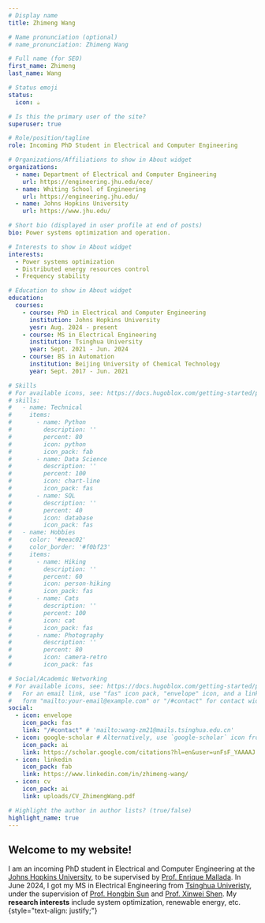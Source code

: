 ```yaml
---
# Display name
title: Zhimeng Wang

# Name pronunciation (optional)
# name_pronunciation: Zhimeng Wang

# Full name (for SEO)
first_name: Zhimeng
last_name: Wang

# Status emoji
status:
  icon: ☕️

# Is this the primary user of the site?
superuser: true

# Role/position/tagline
role: Incoming PhD Student in Electrical and Computer Engineering

# Organizations/Affiliations to show in About widget
organizations:
  - name: Department of Electrical and Computer Engineering
    url: https://engineering.jhu.edu/ece/
  - name: Whiting School of Engineering
    url: https://engineering.jhu.edu/
  - name: Johns Hopkins University
    url: https://www.jhu.edu/

# Short bio (displayed in user profile at end of posts)
bio: Power systems optimization and operation.

# Interests to show in About widget
interests:
  - Power systems optimization
  - Distributed energy resources control
  - Frequency stability

# Education to show in About widget
education:
  courses:
    - course: PhD in Electrical and Computer Engineering
      institution: Johns Hopkins University
      yesr: Aug. 2024 - present
    - course: MS in Electrical Engineering
      institution: Tsinghua University
      year: Sept. 2021 - Jun. 2024 
    - course: BS in Automation
      institution: Beijing University of Chemical Technology
      year: Sept. 2017 - Jun. 2021

# Skills
# For available icons, see: https://docs.hugoblox.com/getting-started/page-builder/#icons
# skills:
#   - name: Technical
#     items:
#       - name: Python
#         description: ''
#         percent: 80
#         icon: python
#         icon_pack: fab
#       - name: Data Science
#         description: ''
#         percent: 100
#         icon: chart-line
#         icon_pack: fas
#       - name: SQL
#         description: ''
#         percent: 40
#         icon: database
#         icon_pack: fas
#   - name: Hobbies
#     color: '#eeac02'
#     color_border: '#f0bf23'
#     items:
#       - name: Hiking
#         description: ''
#         percent: 60
#         icon: person-hiking
#         icon_pack: fas
#       - name: Cats
#         description: ''
#         percent: 100
#         icon: cat
#         icon_pack: fas
#       - name: Photography
#         description: ''
#         percent: 80
#         icon: camera-retro
#         icon_pack: fas

# Social/Academic Networking
# For available icons, see: https://docs.hugoblox.com/getting-started/page-builder/#icons
#   For an email link, use "fas" icon pack, "envelope" icon, and a link in the
#   form "mailto:your-email@example.com" or "/#contact" for contact widget.
social:
  - icon: envelope
    icon_pack: fas
    link: "/#contact" # 'mailto:wang-zm21@mails.tsinghua.edu.cn'
  - icon: google-scholar # Alternatively, use `google-scholar` icon from `ai` icon pack, or 'graduation-cap' from 'fas' icon pack. 
    icon_pack: ai
    link: https://scholar.google.com/citations?hl=en&user=unFsF_YAAAAJ
  - icon: linkedin
    icon_pack: fab
    link: https://www.linkedin.com/in/zhimeng-wang/
  - icon: cv
    icon_pack: ai
    link: uploads/CV_ZhimengWang.pdf

# Highlight the author in author lists? (true/false)
highlight_name: true
---
```


## Welcome to my website!

I am an incoming PhD student in Electrical and Computer Engineering at the [Johns Hopkins University](https://www.jhu.edu/), to be supervised by [Prof. Enrique Mallada](https://mallada.ece.jhu.edu/). In June 2024, I got my MS in Electrical Engineering from [Tsinghua Univeristy](https://www.tsinghua.edu.cn/en/), under the supervision of [Prof. Hongbin Sun](https://www.eea.tsinghua.edu.cn/en/faculties/shb.htm) and [Prof. Xinwei Shen](https://xinweishen.com/). My **research interests** include system optimization, renewable energy, etc. 
{style="text-align: justify;"}
